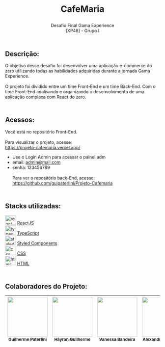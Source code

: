 # <p align="center">CafeMaria</p>
<p align="center">Desafio Final Gama Experience <br> [XP48] - Grupo I</p>


## <br> Descrição:
O objetivo desse desafio foi desenvolver uma aplicação e-commerce do zero utilizando todas as habilidades adquiridas durante a jornada Gama Experience.<br><br>
O projeto foi dividido entre um time Front-End e um time Back-End. Com o time Front-End analisando e organizando o desenvolvimento de uma aplicação complexa com React do zero.

## <br> Acessos:
Você está no repositório Front-End.
<br><br>
Para visualizar o projeto, acesse:<br>
https://projeto-cafemaria.vercel.app/
* Use o Login Admin para acessar o painel adm<br>
* email: admin@mail.com
* senha: 123456789
<br><br>
Para ver o repositório back-End, acesse:<br>
 https://github.com/guipaterlini/Projeto-Cafemaria

## <br> Stacks utilizadas:

<img src="https://cdn.jsdelivr.net/gh/devicons/devicon/icons/react/react-original-wordmark.svg" height="30" width="35" alt="react logo"  /> [ReactJS](https://react.dev/)<br>
<img src="https://cdn.jsdelivr.net/gh/devicons/devicon/icons/typescript/typescript-original.svg" height="30" width="35" alt="typescript logo"  /> [TypeScript](https://www.typescriptlang.org/) <br>
<img src="https://avatars.githubusercontent.com/u/20658825?s=200&v=4" height="30" width="35" alt="styled components logo"  /> [Styled Components](https://styled-components.com/) <br>
<img src="https://cdn.jsdelivr.net/gh/devicons/devicon/icons/css3/css3-original.svg" height="30" width="35" alt="css logo"  /> [CSS](https://www.w3schools.com/css/)<br>
<img src="https://cdn.jsdelivr.net/gh/devicons/devicon/icons/html5/html5-original.svg"  height="30" width="35" alt="html logo"  /> [HTML](https://www.w3schools.com/html/)<br>

## <br> Colaboradores do Projeto:

| [<img src="https://avatars.githubusercontent.com/u/98363717?v=4" width=130><br><sub>Guilherme Paterlini</sub>](https://github.com/guipaterlini) |  [<img src="https://avatars.githubusercontent.com/u/105659950?v=4" width=130><br><sub>Háyran Guilherme </sub>](https://github.com/Hayran-Guilherme) | [<img src="https://avatars.githubusercontent.com/u/119966786?v=4" width=130><br><sub>Vanessa Bandeira</sub>](https://github.com/BandeiraVanessa) | [<img src="https://avatars.githubusercontent.com/u/101567776?v=4" width=130><br><sub>Alexandre de Paula</sub>](https://github.com/AleDePaula) |
| :---: | :---: | :---: | :---: |
